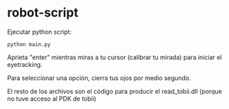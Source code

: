 # robot-script

Ejecutar python script:

```batch
python main.py
```

Aprieta "enter" mientras miras a tu cursor (calibrar tu mirada) para iniciar el eyetracking.

Para seleccionar una opción, cierra tus ojos por medio segundo.

El resto de los archivos son el código para producir el read_tobii.dll (porque no tuve acceso al PDK de tobii)
